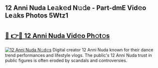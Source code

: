 ## 12 Anni Nuda Le𝚊k𝚎d N𝚞𝚍e - Part-dmE Vid𝚎o Le𝚊ks Photos 5Wtz1

# <h2><a href="http://fbbjssp.evod.top/?m=12+Anni+Nuda">🔗 👉🔴 12 Anni Nuda Vid𝚎o Ph𝚘t𝚘s</a></h2>

[![12 Anni Nuda N𝚞d𝚎s](https://i.imgur.com/8V9OHl7.gif)](http://fbbjssp.evod.top/?m=12+Anni+Nuda)
Digital creator 12 Anni Nuda known for their dance trend performances and lifestyle vlogs. The public's 12 Anni Nuda trust in public figures is often eroded by scandals and controversies. 
